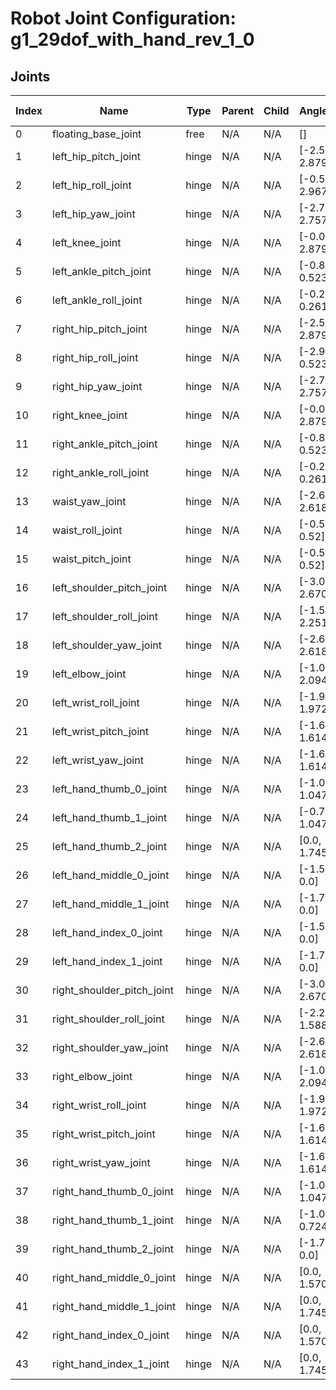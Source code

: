 # Robot Joint Configuration: g1_29dof_with_hand_rev_1_0

## Joints

| Index | Name | Type | Parent | Child | Angle Limits | Force Limits |
|---|---|---|---|---|---|---|
| 0 | floating_base_joint | free | N/A | N/A | [] | [] |
| 1 | left_hip_pitch_joint | hinge | N/A | N/A | [-2.5307, 2.8798] | [-88.0, 88.0] |
| 2 | left_hip_roll_joint | hinge | N/A | N/A | [-0.5236, 2.9671] | [-139.0, 139.0] |
| 3 | left_hip_yaw_joint | hinge | N/A | N/A | [-2.7576, 2.7576] | [-88.0, 88.0] |
| 4 | left_knee_joint | hinge | N/A | N/A | [-0.087267, 2.8798] | [-139.0, 139.0] |
| 5 | left_ankle_pitch_joint | hinge | N/A | N/A | [-0.87267, 0.5236] | [-50.0, 50.0] |
| 6 | left_ankle_roll_joint | hinge | N/A | N/A | [-0.2618, 0.2618] | [-50.0, 50.0] |
| 7 | right_hip_pitch_joint | hinge | N/A | N/A | [-2.5307, 2.8798] | [-88.0, 88.0] |
| 8 | right_hip_roll_joint | hinge | N/A | N/A | [-2.9671, 0.5236] | [-139.0, 139.0] |
| 9 | right_hip_yaw_joint | hinge | N/A | N/A | [-2.7576, 2.7576] | [-88.0, 88.0] |
| 10 | right_knee_joint | hinge | N/A | N/A | [-0.087267, 2.8798] | [-139.0, 139.0] |
| 11 | right_ankle_pitch_joint | hinge | N/A | N/A | [-0.87267, 0.5236] | [-50.0, 50.0] |
| 12 | right_ankle_roll_joint | hinge | N/A | N/A | [-0.2618, 0.2618] | [-50.0, 50.0] |
| 13 | waist_yaw_joint | hinge | N/A | N/A | [-2.618, 2.618] | [-88.0, 88.0] |
| 14 | waist_roll_joint | hinge | N/A | N/A | [-0.52, 0.52] | [-50.0, 50.0] |
| 15 | waist_pitch_joint | hinge | N/A | N/A | [-0.52, 0.52] | [-50.0, 50.0] |
| 16 | left_shoulder_pitch_joint | hinge | N/A | N/A | [-3.0892, 2.6704] | [-25.0, 25.0] |
| 17 | left_shoulder_roll_joint | hinge | N/A | N/A | [-1.5882, 2.2515] | [-25.0, 25.0] |
| 18 | left_shoulder_yaw_joint | hinge | N/A | N/A | [-2.618, 2.618] | [-25.0, 25.0] |
| 19 | left_elbow_joint | hinge | N/A | N/A | [-1.0472, 2.0944] | [-25.0, 25.0] |
| 20 | left_wrist_roll_joint | hinge | N/A | N/A | [-1.97222, 1.97222] | [-25.0, 25.0] |
| 21 | left_wrist_pitch_joint | hinge | N/A | N/A | [-1.61443, 1.61443] | [-5.0, 5.0] |
| 22 | left_wrist_yaw_joint | hinge | N/A | N/A | [-1.61443, 1.61443] | [-5.0, 5.0] |
| 23 | left_hand_thumb_0_joint | hinge | N/A | N/A | [-1.0472, 1.0472] | [-2.45, 2.45] |
| 24 | left_hand_thumb_1_joint | hinge | N/A | N/A | [-0.724312, 1.0472] | [-1.4, 1.4] |
| 25 | left_hand_thumb_2_joint | hinge | N/A | N/A | [0.0, 1.74533] | [-1.4, 1.4] |
| 26 | left_hand_middle_0_joint | hinge | N/A | N/A | [-1.5708, 0.0] | [-1.4, 1.4] |
| 27 | left_hand_middle_1_joint | hinge | N/A | N/A | [-1.74533, 0.0] | [-1.4, 1.4] |
| 28 | left_hand_index_0_joint | hinge | N/A | N/A | [-1.5708, 0.0] | [-1.4, 1.4] |
| 29 | left_hand_index_1_joint | hinge | N/A | N/A | [-1.74533, 0.0] | [-1.4, 1.4] |
| 30 | right_shoulder_pitch_joint | hinge | N/A | N/A | [-3.0892, 2.6704] | [-25.0, 25.0] |
| 31 | right_shoulder_roll_joint | hinge | N/A | N/A | [-2.2515, 1.5882] | [-25.0, 25.0] |
| 32 | right_shoulder_yaw_joint | hinge | N/A | N/A | [-2.618, 2.618] | [-25.0, 25.0] |
| 33 | right_elbow_joint | hinge | N/A | N/A | [-1.0472, 2.0944] | [-25.0, 25.0] |
| 34 | right_wrist_roll_joint | hinge | N/A | N/A | [-1.97222, 1.97222] | [-25.0, 25.0] |
| 35 | right_wrist_pitch_joint | hinge | N/A | N/A | [-1.61443, 1.61443] | [-5.0, 5.0] |
| 36 | right_wrist_yaw_joint | hinge | N/A | N/A | [-1.61443, 1.61443] | [-5.0, 5.0] |
| 37 | right_hand_thumb_0_joint | hinge | N/A | N/A | [-1.0472, 1.0472] | [-2.45, 2.45] |
| 38 | right_hand_thumb_1_joint | hinge | N/A | N/A | [-1.0472, 0.724312] | [-1.4, 1.4] |
| 39 | right_hand_thumb_2_joint | hinge | N/A | N/A | [-1.74533, 0.0] | [-1.4, 1.4] |
| 40 | right_hand_middle_0_joint | hinge | N/A | N/A | [0.0, 1.5708] | [-1.4, 1.4] |
| 41 | right_hand_middle_1_joint | hinge | N/A | N/A | [0.0, 1.74533] | [-1.4, 1.4] |
| 42 | right_hand_index_0_joint | hinge | N/A | N/A | [0.0, 1.5708] | [-1.4, 1.4] |
| 43 | right_hand_index_1_joint | hinge | N/A | N/A | [0.0, 1.74533] | [-1.4, 1.4] |
